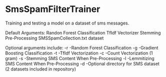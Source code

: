 # SmsSpamFilterTrainer

Training and testing a model on a dataset of sms messages.

Default Arguments:
Randon Forest Classification
TfIdf Vectorizer
Stemming Pre-Processing
SMSSpamCollection.txt dataset

Optional arguments include:
-r -Random Forest Classification
-g -Gradient Boosting Classification
-t -TfIdf Vectorization
-c -Count Vectorization (1 gram)
-s -Stemming SMS Content When Pre-Processing
-l -Lemmitizing SMS Content When Pre-Processing
-d -Optional directory for SMS dataset (2 datasets included in repository)
